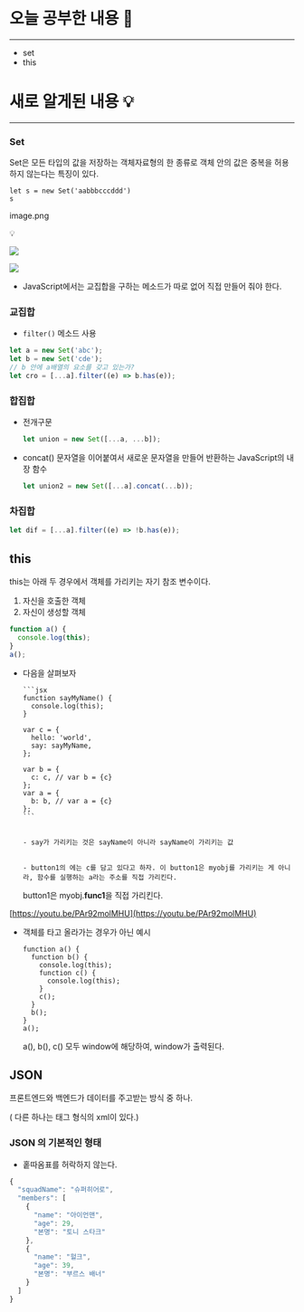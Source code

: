 # 오늘 공부한 내용 🌼

---

- set
- this

# 새로 알게된 내용 💡

---

### Set

Set은 모든 타입의 값을 저장하는 객체자료형의 한 종류로 객체 안의 값은 중복을 허용하지 않는다는 특징이 있다.

```
let s = new Set('aabbbcccddd')
s
```

image.png

<aside>
💡

![](https://velog.velcdn.com/images/day_1226/post/25bb0c88-fbb3-44b8-adc9-8b4aae3276c0/image.png)

![](https://velog.velcdn.com/images/day_1226/post/a6e1a36a-e99b-4c9a-a135-cf55dce4a915/image.png)

</aside>

- JavaScript에서는 교집합을 구하는 메소드가 따로 없어 직접 만들어 줘야 한다.

### 교집합

- `filter()` 메소드 사용

```jsx
let a = new Set('abc');
let b = new Set('cde');
// b 안에 a배열의 요소를 갖고 있는가?
let cro = [...a].filter((e) => b.has(e));
```

### 합집합

- 전개구문
  ```jsx
  let union = new Set([...a, ...b]);
  ```
- concat()
  문자열을 이어붙여서 새로운 문자열을 만들어 반환하는 JavaScript의 내장 함수
  ```jsx
  let union2 = new Set([...a].concat(...b));
  ```

### 차집합

```jsx
let dif = [...a].filter((e) => !b.has(e));
```

## this

this는 아래 두 경우에서 객체를 가리키는 자기 참조 변수이다.

1. 자신을 호출한 객체
2. 자신이 생성할 객체

```jsx
function a() {
  console.log(this);
}
a();
```

- 다음을 살펴보자

      ```jsx
      function sayMyName() {
        console.log(this);
      }

      var c = {
        hello: 'world',
        say: sayMyName,
      };

      var b = {
        c: c, // var b = {c}
      };
      var a = {
        b: b, // var a = {c}
      };
      ```


      - say가 가리키는 것은 sayName이 아니라 sayName이 가리키는 값


      - button1의 에는 c를 담고 있다고 하자. 이 button1은 myobj를 가리키는 게 아니라, 함수를 실행하는 a라는 주소를 직접 가리킨다.

  button1은 myobj.**func1**을 직접 가리킨다.

[https://youtu.be/PAr92molMHU](https://youtu.be/PAr92molMHU)

- 객체를 타고 올라가는 경우가 아닌 예시
  ```
  function a() {
    function b() {
      console.log(this);
      function c() {
        console.log(this);
      }
      c();
    }
    b();
  }
  a();
  ```
  a(), b(), c() 모두 window에 해당하여, window가 출력된다.

## JSON

프론트엔드와 백엔드가 데이터를 주고받는 방식 중 하나.

( 다른 하나는 태그 형식의 xml이 있다.)

### **JSON 의 기본적인 형태**

- 홑따옴표를 허락하지 않는다.

```jsx
{
  "squadName": "슈퍼히어로",
  "members": [
    {
      "name": "아이언맨",
      "age": 29,
      "본명": "토니 스타크"
    },
    {
      "name": "헐크",
      "age": 39,
      "본명": "부르스 배너"
    }
  ]
}
```
